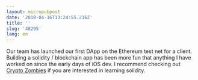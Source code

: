 ```yaml
---
layout: micropubpost
date: '2018-04-16T13:24:55.216Z'
title: ''
slug: '48295'
lang: en
---
```

Our team has launched our first DApp on the Ethereum test net for a client.  Building a solidity / blockchain app has been more fun that anything I have worked on since the early days of iOS dev. I recommend checking out [Crypto Zombies](http://cryptozombies.io) if you are interested in learning solidity.
